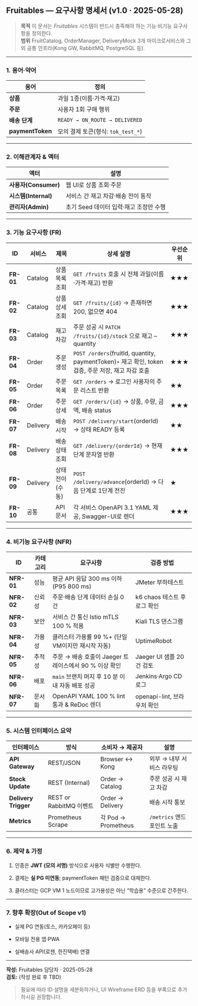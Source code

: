 ## Fruitables — 요구사항 명세서 (v1.0 · 2025-05-28)

> **목적** 이 문서는 _Fruitables_ 시스템이 반드시 충족해야 하는 기능·비기능 요구사항을 정의한다.  
> **범위** FruitCatalog, OrderManager, DeliveryMock 3개 마이크로서비스와 그 외 공통 인프라(Kong GW, RabbitMQ, PostgreSQL 등).

---

### 1. 용어‧약어

|용어|정의|
|---|---|
|**상품**|과일 1종(이름·가격·재고)|
|**주문**|사용자 1회 구매 행위|
|**배송 단계**|`READY → ON_ROUTE → DELIVERED`|
|**paymentToken**|모의 결제 토큰(형식: `tok_test_*`)|

---

### 2. 이해관계자 & 액터

|액터|설명|
|---|---|
|**사용자(Consumer)**|웹 UI로 상품 조회·주문|
|**시스템(Internal)**|서비스 간 재고 차감·배송 전이 동작|
|**관리자(Admin)**|초기 Seed 데이터 입력·재고 조정만 수행|

---

### 3. 기능 요구사항 (FR)

|ID|서비스|제목|상세 설명|우선순위|
|---|---|---|---|---|
|**FR-01**|Catalog|상품 목록 조회|`GET /fruits` 호출 시 전체 과일(이름·가격·재고) 반환|★★★|
|**FR-02**|Catalog|상품 상세 조회|`GET /fruits/{id}` → 존재하면 200, 없으면 404|★★★|
|**FR-03**|Catalog|재고 차감|주문 성공 시 `PATCH /fruits/{id}/stock` 으로 재고 –quantity|★★★|
|**FR-04**|Order|주문 생성|`POST /orders`(fruitId, quantity, paymentToken)‣ 재고 확인, token 검증, 주문 저장, 재고 차감 호출|★★★|
|**FR-05**|Order|주문 목록|`GET /orders` → 로그인 사용자의 주문 리스트 반환|★★|
|**FR-06**|Order|주문 상세|`GET /orders/{id}` → 상품, 수량, 금액, 배송 status|★★★|
|**FR-07**|Delivery|배송 시작|`POST /delivery/start`(orderId) → 상태 READY 등록|★★|
|**FR-08**|Delivery|배송 상태 조회|`GET /delivery/{orderId}` → 현재 단계 문자열 반환|★★★|
|**FR-09**|Delivery|상태 전이(수동)|`POST /delivery/advance`(orderId) → 다음 단계로 1단계 전진|★|
|**FR-10**|공통|API 문서|각 서비스 OpenAPI 3.1 YAML 제공, Swagger-UI로 렌더|★★★|

---

### 4. 비기능 요구사항 (NFR)

|ID|카테고리|요구사항|검증 방법|
|---|---|---|---|
|**NFR-01**|성능|평균 API 응답 300 ms 이하(P95 800 ms)|JMeter 부하테스트|
|**NFR-02**|신뢰성|주문·배송 단계 데이터 손실 0 건|k6 chaos 테스트 후 로그 확인|
|**NFR-03**|보안|서비스 간 통신 Istio mTLS 100 % 적용|Kiali TLS 댄스그램|
|**NFR-04**|가용성|클러스터 가용률 99 %+ (단일 VM이지만 재시작 자동)|UptimeRobot|
|**NFR-05**|추적성|주문 → 배송 호출이 Jaeger 트레이스에서 90 % 이상 확인|Jaeger UI 샘플 20건 검토|
|**NFR-06**|배포|`main` 브랜치 머지 후 10 분 이내 자동 배포 성공|Jenkins·Argo CD 로그|
|**NFR-07**|문서화|OpenAPI YAML 100 % lint 통과 & ReDoc 렌더|openapi-lint, 브라우저 확인|

---

### 5. 시스템 인터페이스 요약

|인터페이스|방식|소비자 → 제공자|설명|
|---|---|---|---|
|**API Gateway**|REST/JSON|Browser ↔ Kong|외부 → 내부 서비스 라우팅|
|**Stock Update**|REST (Internal)|Order → Catalog|주문 성공 시 재고 차감|
|**Delivery Trigger**|REST or RabbitMQ 이벤트|Order → Delivery|배송 시작 통보|
|**Metrics**|Prometheus Scrape|각 Pod → Prometheus|`/metrics` 엔드포인트 노출|

---

### 6. 제약 & 가정

1. 인증은 **JWT (모의 서명)** 방식으로 사용자 식별만 수행한다.
    
2. 결제는 **실 PG 미연동**; paymentToken 패턴 검증으로 대체한다.
    
3. 클러스터는 GCP VM 1 노드이므로 고가용성은 아닌 “학습용” 수준으로 간주한다.
    

---

### 7. 향후 확장(Out of Scope v1)

- 실제 PG 연동(토스, 카카오페이 등)
    
- 모바일 전용 앱·PWA
    
- 실배송사 API(로젠, 한진택배) 연결
    

---

**작성:** Fruitables 담당자 · 2025-05-28  
**검토:** (작성 완료 후 TBD)

> 필요에 따라 ID·설명을 세분화하거나, UI Wireframe·ERD 등을 부록으로 추가하시길 권장합니다.